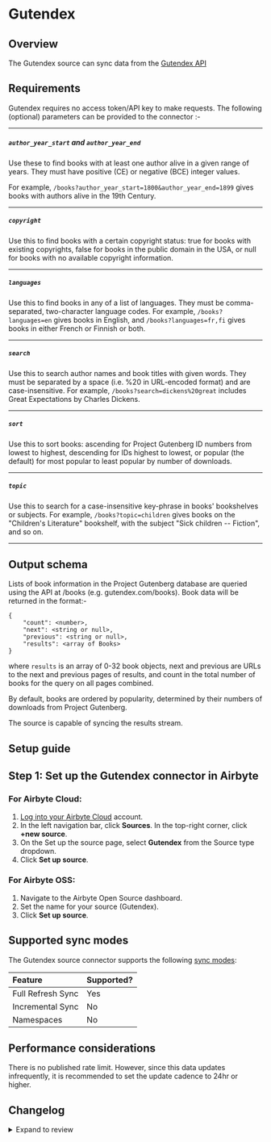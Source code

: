 # Gutendex

## Overview

The Gutendex source can sync data from the [Gutendex API](https://gutendex.com/)

## Requirements

Gutendex requires no access token/API key to make requests.
The following (optional) parameters can be provided to the connector :-

---

##### `author_year_start` and `author_year_end`

Use these to find books with at least one author alive in a given range of years. They must have positive (CE) or negative (BCE) integer values.

For example, `/books?author_year_start=1800&author_year_end=1899` gives books with authors alive in the 19th Century.

---

##### `copyright`

Use this to find books with a certain copyright status: true for books with existing copyrights, false for books in the public domain in the USA, or null for books with no available copyright information.

---

##### `languages`

Use this to find books in any of a list of languages. They must be comma-separated, two-character language codes. For example, `/books?languages=en` gives books in English, and `/books?languages=fr,fi` gives books in either French or Finnish or both.

---

##### `search`

Use this to search author names and book titles with given words. They must be separated by a space (i.e. %20 in URL-encoded format) and are case-insensitive. For example, `/books?search=dickens%20great` includes Great Expectations by Charles Dickens.

---

##### `sort`

Use this to sort books: ascending for Project Gutenberg ID numbers from lowest to highest, descending for IDs highest to lowest, or popular (the default) for most popular to least popular by number of downloads.

---

##### `topic`

Use this to search for a case-insensitive key-phrase in books' bookshelves or subjects. For example, `/books?topic=children` gives books on the "Children's Literature" bookshelf, with the subject "Sick children -- Fiction", and so on.

---

## Output schema

Lists of book information in the Project Gutenberg database are queried using the API at /books (e.g. gutendex.com/books). Book data will be returned in the format:-

```
{
    "count": <number>,
    "next": <string or null>,
    "previous": <string or null>,
    "results": <array of Books>
}
```

where `results` is an array of 0-32 book objects, next and previous are URLs to the next and previous pages of results, and count in the total number of books for the query on all pages combined.

By default, books are ordered by popularity, determined by their numbers of downloads from Project Gutenberg.

The source is capable of syncing the results stream.

## Setup guide

## Step 1: Set up the Gutendex connector in Airbyte

### For Airbyte Cloud:

1. [Log into your Airbyte Cloud](https://cloud.airbyte.com/workspaces) account.
2. In the left navigation bar, click **Sources**. In the top-right corner, click **+new source**.
3. On the Set up the source page, select **Gutendex** from the Source type dropdown.
4. Click **Set up source**.

### For Airbyte OSS:

1. Navigate to the Airbyte Open Source dashboard.
2. Set the name for your source (Gutendex).
3. Click **Set up source**.

## Supported sync modes

The Gutendex source connector supports the following [sync modes](https://docs.airbyte.com/cloud/core-concepts#connection-sync-modes):

| Feature           | Supported? |
| :---------------- | :--------- |
| Full Refresh Sync | Yes        |
| Incremental Sync  | No         |
| Namespaces        | No         |

## Performance considerations

There is no published rate limit. However, since this data updates infrequently, it is recommended to set the update cadence to 24hr or higher.

## Changelog

<details>
  <summary>Expand to review</summary>

| Version | Date       | Pull Request                                              | Subject                                     |
| :------ |:-----------| :-------------------------------------------------------- |:--------------------------------------------|
| 0.1.6 | 2024-07-06 | [40823](https://github.com/airbytehq/airbyte/pull/40823) | Update dependencies |
| 0.1.5 | 2024-06-25 | [40394](https://github.com/airbytehq/airbyte/pull/40394) | Update dependencies |
| 0.1.4 | 2024-06-23 | [39924](https://github.com/airbytehq/airbyte/pull/39924) | Update dependencies |
| 0.1.3 | 2024-06-15 | [39509](https://github.com/airbytehq/airbyte/pull/39509) | Make connector compatible with Builder |
| 0.1.2 | 2024-06-04 | [39017](https://github.com/airbytehq/airbyte/pull/39017) | [autopull] Upgrade base image to v1.2.1 |
| 0.1.1 | 2024-05-21 | [38509](https://github.com/airbytehq/airbyte/pull/38509) | [autopull] base image + poetry + up_to_date |
| 0.1.0   | 2022-10-17 | [#18075](https://github.com/airbytehq/airbyte/pull/18075) | 🎉 New Source: Gutendex API [low-code CDK]  |

</details>
